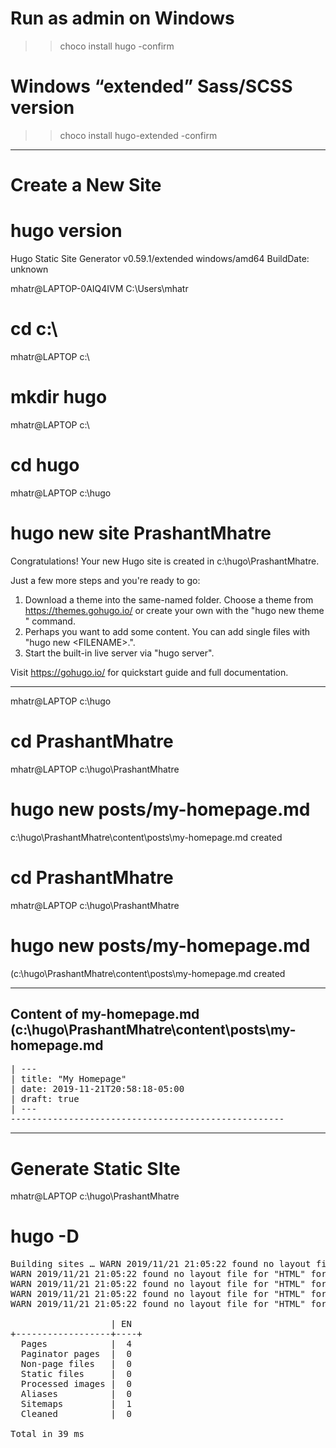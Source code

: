 # Run as admin on Windows
>> choco install hugo -confirm

# Windows “extended” Sass/SCSS version
>> choco install hugo-extended -confirm


----------------------------------------------------
# Create a New Site

# hugo version
Hugo Static Site Generator v0.59.1/extended windows/amd64 BuildDate: unknown

mhatr@LAPTOP-0AIQ4IVM C:\Users\mhatr
# cd c:\

mhatr@LAPTOP c:\
# mkdir hugo

mhatr@LAPTOP c:\
# cd hugo

mhatr@LAPTOP c:\hugo
# hugo new site PrashantMhatre
Congratulations! Your new Hugo site is created in c:\hugo\PrashantMhatre.

Just a few more steps and you're ready to go:

1. Download a theme into the same-named folder.
   Choose a theme from https://themes.gohugo.io/ or
   create your own with the "hugo new theme <THEMENAME>" command.
2. Perhaps you want to add some content. You can add single files
   with "hugo new <SECTIONNAME>\<FILENAME>.<FORMAT>".
3. Start the built-in live server via "hugo server".

Visit https://gohugo.io/ for quickstart guide and full documentation.

----------------------------------------------------

mhatr@LAPTOP c:\hugo
# cd PrashantMhatre

mhatr@LAPTOP c:\hugo\PrashantMhatre
# hugo new posts/my-homepage.md
c:\hugo\PrashantMhatre\content\posts\my-homepage.md created

# cd PrashantMhatre

mhatr@LAPTOP c:\hugo\PrashantMhatre
# hugo new posts/my-homepage.md
 (c:\hugo\PrashantMhatre\content\posts\my-homepage.md created

----------------------------------------------------
## Content of my-homepage.md (c:\hugo\PrashantMhatre\content\posts\my-homepage.md 
<pre>
| ---
| title: "My Homepage"
| date: 2019-11-21T20:58:18-05:00
| draft: true
| ---
----------------------------------------------------
</pre>


----------------------------------------------------
# Generate Static SIte

mhatr@LAPTOP c:\hugo\PrashantMhatre
# hugo -D
<pre>
Building sites … WARN 2019/11/21 21:05:22 found no layout file for "HTML" for "page": You should create a template file which matches Hugo Layouts Lookup Rules for this combination.
WARN 2019/11/21 21:05:22 found no layout file for "HTML" for "taxonomyTerm": You should create a template file which matches Hugo Layouts Lookup Rules for this combination.
WARN 2019/11/21 21:05:22 found no layout file for "HTML" for "section": You should create a template file which matches Hugo Layouts Lookup Rules for this combination.
WARN 2019/11/21 21:05:22 found no layout file for "HTML" for "home": You should create a template file which matches Hugo Layouts Lookup Rules for this combination.
WARN 2019/11/21 21:05:22 found no layout file for "HTML" for "taxonomyTerm": You should create a template file which matches Hugo Layouts Lookup Rules for this combination.

                   | EN
+------------------+----+
  Pages            |  4
  Paginator pages  |  0
  Non-page files   |  0
  Static files     |  0
  Processed images |  0
  Aliases          |  0
  Sitemaps         |  1
  Cleaned          |  0

Total in 39 ms
</pre>
